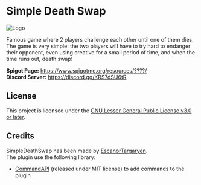 # Simple Death Swap

![Logo](https://raw.githubusercontent.com/EscanorTargaryen/SimpleDeathSwap/2b146f7cb7ee753a3b14b054b20d597f277ac3f4/logo.png)

Famous game where 2 players challenge each other until one of them dies. The game is very simple: the two players will have to try hard to endanger their opponent, even using creative for a small period of time, and when the time runs out, death swap!

**Spigot Page:** <https://www.spigotmc.org/resources/????/>  
**Discord Server:** <https://discord.gg/KRS7dSU6tR>  


## License

This project is licensed under the [GNU Lesser General Public License v3.0 or later](https://www.gnu.org/licenses/lgpl-3.0.txt).

## Credits

SimpleDeathSwap has been made by [EscanorTargaryen](https://github.com/EscanorTargaryen).  
The plugin use the following library:
* [CommandAPI](https://github.com/JorelAli/CommandAPI) (released under MIT license) to add commands to the plugin
